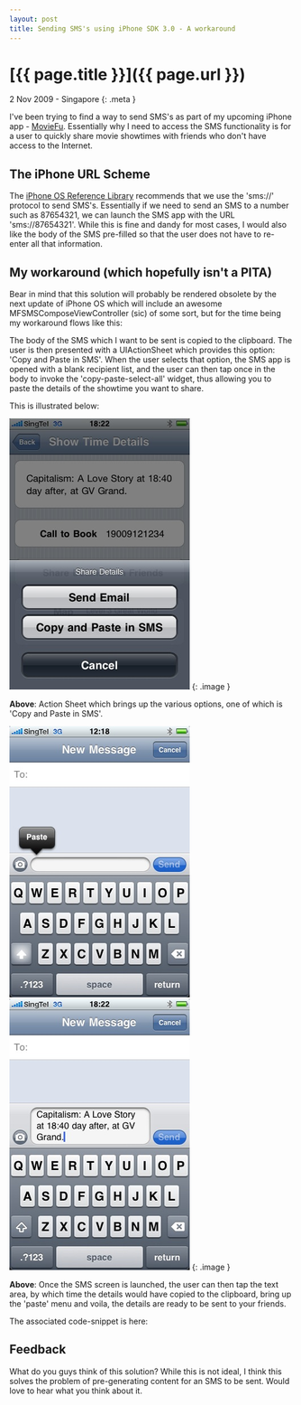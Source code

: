 ```yaml
---
layout: post
title: Sending SMS's using iPhone SDK 3.0 - A workaround
---
```


# [{{ page.title }}]({{ page.url }})

2 Nov 2009 - Singapore
{: .meta }

I've been trying to find a way to send SMS's as part of my upcoming iPhone app - [MovieFu](http://www.moviefuapp.com). Essentially why I need to access the SMS functionality is for a user to quickly share movie showtimes with friends who don't have access to the Internet.

## The iPhone URL Scheme

The [iPhone OS Reference Library](http://developer.apple.com/iphone/library/featuredarticles/iPhoneURLScheme_Reference/Articles/sms.html) recommends that we use the 'sms://' protocol to send SMS's. Essentially if we need to send an SMS to a number such as 87654321, we can launch the SMS app with the URL 'sms://87654321'. While this is fine and dandy for most cases, I would also like the body of the SMS pre-filled so that the user does not have to re-enter all that information.

## My workaround (which hopefully isn't a PITA)

Bear in mind that this solution will probably be rendered obsolete by the next update of iPhone OS which will include an awesome MFSMSComposeViewController (sic) of some sort, but for the time being my workaround flows like this:

The body of the SMS which I want to be sent is copied to the clipboard. The user is then presented with a UIActionSheet which provides this option: 'Copy and Paste in SMS'. When the user selects that option, the SMS app is opened with a blank recipient list, and the user can then tap once in the body to invoke the 'copy-paste-select-all' widget, thus allowing you to paste the details of the showtime you want to share.

This is illustrated below:

![Sending SMS Action Sheet](/images/blog/actionsheet.png)
{: .image }

**Above**: Action Sheet which brings up the various options, one of which is 'Copy and Paste in SMS'.

![SMS App Launches with this screen](/images/blog/paste.jpg)
![After Pasting this is what it looks like](/images/blog/pasted.jpg)
{: .image }

**Above**: Once the SMS screen is launched, the user can then tap the text area, by which time the details would have copied to the clipboard, bring up the 'paste' menu and voila, the details are ready to be sent to your friends.

The associated code-snippet is here:

<script src="http://gist.github.com/224068.js">  </script>

## Feedback

What do you guys think of this solution? While this is not ideal, I think this solves the problem of pre-generating content for an SMS to be sent. Would love to hear what you think about it.
